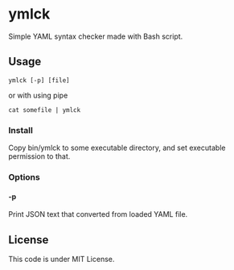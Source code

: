 # ymlck
Simple YAML syntax checker made with Bash script.

## Usage

```
ymlck [-p] [file] 
```

or with using pipe

```
cat somefile | ymlck
```

### Install

Copy bin/ymlck to some executable directory, and set executable permission to that.

### Options

#### -p 
Print JSON text that converted from loaded YAML file.

## License ##

This code is under MIT License.
